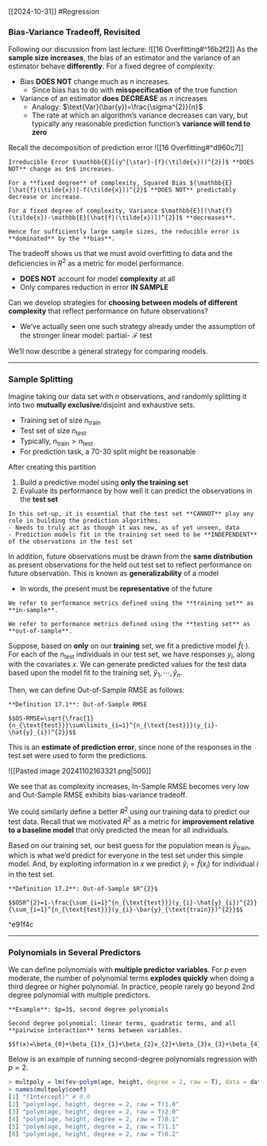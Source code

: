[[2024-10-31]] #Regression 

### Bias-Variance Tradeoff, Revisited
Following our discussion from last lecture: ![[16 Overfitting#^16b2f2]]
As the **sample size** **increases**, the bias of an estimator and the variance of an estimator behave **differently**. For a fixed degree of complexity:
- Bias **DOES NOT** change much as $n$ increases.
	- Since bias has to do with **misspecification** of the true function
- Variance of an estimator **does** **DECREASE** as $n$ increases
	- Analogy: $\text{Var}(\bar{y})=\frac{\sigma^{2}}{n}$
	- The rate at which an algorithm’s variance decreases can vary, but typically any reasonable prediction function’s **variance will tend to zero**

Recall the decomposition of prediction error ![[16 Overfitting#^d960c7]]
```ad-note
Irreducible Error $\mathbb{E}[(y^{\star}-{f}(\tilde{x}))^{2}]$ **DOES NOT** change as $n$ increases. 

For a **fixed degree** of complexity, Squared Bias $(\mathbb{E}[\hat{f}(\tilde{x})]-f(\tilde{x}))^{2}$ **DOES NOT** predictably decrease or increase.

For a fixed degree of complexity, Variance $\mathbb{E}[(\hat{f}(\tilde{x})-\mathbb{E}[\hat{f}(\tilde{x})])^{2}]$ **decreases**. 

Hence for sufficiently large sample sizes, the reducible error is **dominated** by the **bias**.
```

The tradeoff shows us that we must avoid overfitting to data and the deficiencies in $R^{2}$ as a metric for model performance.
- **DOES NOT** account for model **complexity** at all
- Only compares reduction in error **IN SAMPLE**

Can we develop strategies for **choosing between models of different complexity** that reflect performance on future observations?
- We’ve actually seen one such strategy already under the assumption of the stronger linear model: partial- $\mathcal{F}$ test

We’ll now describe a general strategy for comparing models.

---
### Sample Splitting
Imagine taking our data set with $n$ observations, and randomly splitting it into two **mutually exclusive**/disjoint and exhaustive sets.
- Training set of size $n_{\text{train}}$
- Test set of size $n_{\text{test}}$
- Typically, $n_{\text{train}} > n_{\text{test}}$
- For prediction task, a $70$-$30$ split might be reasonable

After creating this partition
1. Build a predictive model using **only the training set**
2. Evaluate its performance by how well it can predict the observations in the **test set**

```ad-note
In this set-up, it is essential that the test set **CANNOT** play any role in building the prediction algorithms.
- Needs to truly act as though it was new, as of yet unseen, data
- Prediction models fit in the training set need to be **INDEPENDENT** of the observations in the test set
```

In addition, future observations must be drawn from the **same distribution** as present observations for the held out test set to reflect performance on future observation. This is known as **generalizability** of a model
- In words, the present must be **representative** of the future

```ad-note
We refer to performance metrics defined using the **training set** as **in-sample**.

We refer to performance metrics defined using the **testing set** as **out-of-sample**.
```

Suppose, based on **only** on our **training** set, we fit a predictive model $\hat{f}(\cdot)$. For each of the $n_{\text{test}}$ individuals in our test set, we have responses $y_{i}$, along with the covariates $x$. We can generate predicted values for the test data based upon the model fit to the training set, $\hat{y}_{1},\cdots, \hat{y}_{n}$.

Then, we can define Out-of-Sample RMSE as follows:

```ad-important
**Definition 17.1**: Out-of-Sample RMSE

$$OS-RMSE=\sqrt{\frac{1}{n_{\text{test}}}\sum\limits_{i=1}^{n_{\text{test}}}(y_{i}-\hat{y}_{i})^{2}}$$
```

This is an **estimate of prediction error**, since none of the responses in the test set were used to form the predictions.

![[Pasted image 20241102163321.png|500]]

We see that as complexity increases, In-Sample RMSE becomes very low and Out-Sample RMSE exhibits bias-variance tradeoff.

We could similarly define a better $R^{2}$ using our training data to predict our test data. Recall that we motivated $R^{2}$ as a metric for **improvement relative to a baseline model** that only predicted the mean for all individuals.

Based on our training set, our best guess for the population mean is $\bar{y}_\text{train}$, which is what we’d predict for everyone in the test set under this simple model. And, by exploiting information in $x$ we predict $\hat{y}_{i}=\hat{f}(x_{i})$ for individual $i$ in the test set.

```ad-important
**Definition 17.2**: Out-of-Sample $R^{2}$

$$OSR^{2}=1-\frac{\sum_{i=1}^{n_{\text{test}}}(y_{i}-\hat{y}_{i})^{2}}{\sum_{i=1}^{n_{\text{test}}}(y_{i}-\bar{y}_{\text{train}})^{2}}$$
```

^e91f4c

---
### Polynomials in Several Predictors
We can define polynomials with **multiple predictor variables**. For $p$ even moderate, the number of polynomial terms **explodes quickly** when doing a third degree or higher polynomial. In practice, people rarely go beyond 2nd degree polynomial with multiple predictors.

```ad-example
**Example**: $p=3$, second degree polynomials

Second degree polynomial: linear terms, quadratic terms, and all **pairwise interaction** terms between variables.

$$f(x)=\beta_{0}+\beta_{1}x_{1}+\beta_{2}x_{2}+\beta_{3}x_{3}+\beta_{4}x_{1}^{2}+\beta_{5}x_{2}^{2}+\beta_{6}x_{3}^{2}+\beta_{7}x_{1}x_{2}+\beta_{8}x_{1}x_{3}+\beta_{9}x_{2}x_{3}$$
```

Below is an example of running second-degree polynomials regression with $p=2$.

```r
> multpoly = lm(fev~polym(age, height, degree = 2, raw = T), data = dat)
> names(multpoly$coef)
[1] "(Intercept)" # 0.0
[2] "polym(age, height, degree = 2, raw = T)1.0"
[3] "polym(age, height, degree = 2, raw = T)2.0"
[4] "polym(age, height, degree = 2, raw = T)0.1"
[5] "polym(age, height, degree = 2, raw = T)1.1"
[6] "polym(age, height, degree = 2, raw = T)0.2"
```
